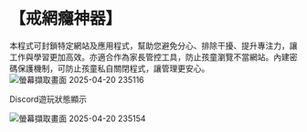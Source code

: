 # 【戒網癮神器】
本程式可封鎖特定網站及應用程式，幫助您避免分心、排除干擾、提升專注力，讓工作與學習更加高效。亦適合作為家長管控工具，防止孩童瀏覽不當網站。內建密碼保護機制，可防止孩童私自關閉程式，讓管理更安心。
![螢幕擷取畫面 2025-04-20 235116](https://github.com/user-attachments/assets/cb5708f8-4c03-450e-9a56-0573666d1bc4)

Discord遊玩狀態顯示

![螢幕擷取畫面 2025-04-20 235154](https://github.com/user-attachments/assets/8ed782d4-5c81-48bb-92ff-58b28851e683)
